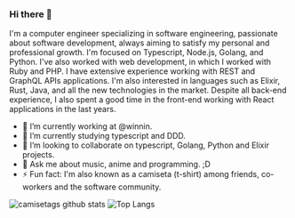 ### Hi there 👋

I'm a computer engineer specializing in software engineering, passionate about software development, always aiming to satisfy my personal and professional growth. I'm focused on Typescript, Node.js, Golang, and Python. I've also worked with web development, in which I worked with Ruby and PHP. I have extensive experience working with REST and GraphQL APIs applications. I'm also interested in languages such as Elixir, Rust, Java, and all the new technologies in the market. Despite all back-end experience, I also spent a good time in the front-end working with React applications in the last years.

- 🔭 I’m currently working at @winnin.
- 🌱 I’m currently studying typescript and DDD.
- 👯 I’m looking to collaborate on typescript, Golang, Python and Elixir projects.
- 💬 Ask me about music, anime and programming. ;D
- ⚡ Fun fact: I'm also known as a camiseta (t-shirt) among friends, co-workers and the software community.

![camisetags github stats](https://github-readme-stats.vercel.app/api?username=camisetags&show_icons=true&count_private=true&icon_color=6292fa&bg_color=18222d&title_color=fff&text_color=fff) ![Top Langs](https://github-readme-stats.vercel.app/api/top-langs/?username=camisetags&theme=dark&hide=typescript&layout=compact)

